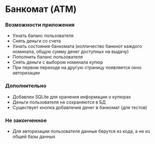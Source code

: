 # Банкомат (ATM)

### Возможности приложения
- Узнать баланс пользователя
- Снять деньги со счета
- Узнать состояние банкомата (колличество банкнот каждого номинала, общую сумму денег доступных на выдачу)
- Пополнить баланс пользователя
- Снять деньги с выбором номинала купюр
- При первом переходе на другую страницу появляется окно авторизации

### Дополнительно
- Добавлен SQLite для хранения информации о купюрах
- Деньги пользователя не сохраняются в БД
- Существует кнопка добавления денег в банкомат (для тестов)

### Не законченное
- Для авторизации пользователя данные берутся из кода, а не из общей базы данных
